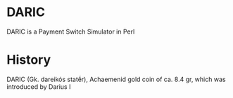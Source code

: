 # DARIC
DARIC is a Payment Switch Simulator in Perl
# History
DARIC (Gk. dareikós statḗr), Achaemenid gold coin of ca. 8.4 gr, which was introduced by Darius I
